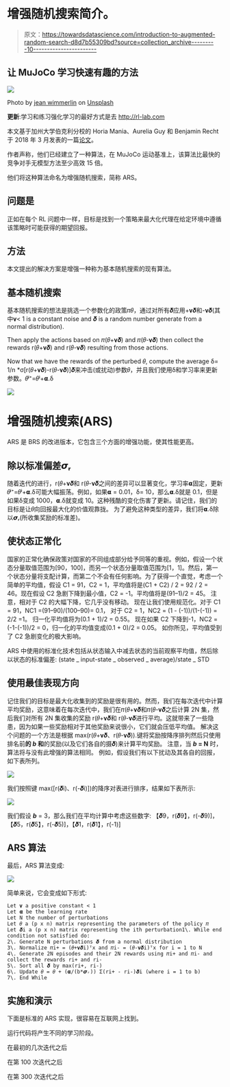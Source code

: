 # 增强随机搜索简介。

> 原文：<https://towardsdatascience.com/introduction-to-augmented-random-search-d8d7b55309bd?source=collection_archive---------10----------------------->

## 让 MuJoCo 学习快速有趣的方法

![](img/217b77d13479ac7b398d90291e0c5ad8.png)

Photo by [jean wimmerlin](https://unsplash.com/@jwimmerli?utm_source=medium&utm_medium=referral) on [Unsplash](https://unsplash.com?utm_source=medium&utm_medium=referral)

**更新**:学习和练习强化学习的最好方式是去 http://rl-lab.com

本文基于加州大学伯克利分校的 Horia Mania、Aurelia Guy 和 Benjamin Recht 于 2018 年 3 月发表的一篇[论文](https://arxiv.org/pdf/1803.07055.pdf)。

作者声称，他们已经建立了一种算法，在 MuJoCo 运动基准上，该算法比最快的竞争对手无模型方法至少高效 15 倍。

他们将这种算法命名为增强随机搜索，简称 ARS。

## 问题是

正如在每个 RL 问题中一样，目标是找到一个策略来最大化代理在给定环境中遵循该策略时可能获得的期望回报。

## 方法

本文提出的解决方案是增强一种称为基本随机搜索的现有算法。

## 基本随机搜索

基本随机搜索的想法是挑选一个参数化的政策𝜋𝜃，通过对所有𝜹应用+𝛎𝜹和-𝛎𝜹(其中𝛎< 1 is a constant noise and 𝜹 is a random number generate from a normal distribution).

Then apply the actions based on 𝜋(𝜃+𝛎𝜹) and 𝜋(𝜃-𝛎𝜹) then collect the rewards r(𝜃+𝛎𝜹) and r(𝜃-𝛎𝜹) resulting from those actions.

Now that we have the rewards of the perturbed 𝜃, compute the average
δ= 1/n *σ[r(𝜃+𝛎𝜹)-r(𝜃-𝛎𝜹)]𝜹来冲击(或扰动)参数𝜃，并且我们使用δ和学习率来更新参数。𝜃ʲ⁺=𝜃ʲ+𝝰.δ

![](img/bd49518497f364a1eec1521aa538bb11.png)

# 增强随机搜索(ARS)

ARS 是 BRS 的改进版本，它包含三个方面的增强功能，使其性能更高。

## 除以标准偏差𝞼ᵣ

随着迭代的进行，r(𝜃+𝛎𝜹和 r(𝜃-𝛎𝜹之间的差异可以显著变化，学习率𝝰固定，更新𝜃ʲ⁺=𝜃ʲ+𝝰.δ可能大幅振荡。例如，如果𝝰 = 0.01，δ= 10，那么𝝰.δ就是 0.1，但是如果δ变成 1000，𝝰.δ就变成 10。这种残酷的变化伤害了更新。请记住，我们的目标是让𝜃向回报最大化的价值观靠拢。
为了避免这种类型的差异，我们将𝝰.δ除以𝞼ᵣ(所收集奖励的标准差)。

## 使状态正常化

国家的正常化确保政策对国家的不同组成部分给予同等的重视。例如，假设一个状态分量取值范围为[90，100]，而另一个状态分量取值范围为[1，1]。然后，第一个状态分量将支配计算，而第二个不会有任何影响。为了获得一个直觉，考虑一个简单的平均值，假设 C1 = 91，C2 = 1，平均值将是(C1 + C2) / 2 = 92 / 2 = 46。现在假设 C2 急剧下降到最小值，C2 = -1。平均值将是(91–1)/2 = 45。
注意，相对于 C2 的大幅下降，它几乎没有移动。
现在让我们使用规范化。对于 C1 = 91，NC1 =(91–90)/(100–90)= 0.1，
对于 C2 = 1，NC2 = (1 - (-1))/(1-(-1)) = 2/2 =1。
归一化平均值将为(0.1 + 1)/2 = 0.55。
现在如果 C2 下降到-1，NC2 = (-1-(-1))/2 = 0，归一化的平均值变成(0.1 + 0)/2 = 0.05。
如你所见，平均值受到了 C2 急剧变化的极大影响。

ARS 中使用的标准化技术包括从状态输入中减去状态的当前观察平均值，然后除以状态的标准偏差:
(state _ input-state _ observed _ average)/state _ STD

## 使用最佳表现方向

记住我们的目标是最大化收集到的奖励是很有用的。然而，我们在每次迭代中计算平均奖励，这意味着在每次迭代中，我们在𝜋(𝜃+𝛎𝜹和𝜋(𝜃-𝛎𝜹之后计算 2N 集，然后我们对所有 2N 集收集的奖励 r(𝜃+𝛎𝜹和 r(𝜃-𝛎𝜹进行平均。这就带来了一些隐患，因为如果一些奖励相对于其他奖励来说很小，它们就会压低平均值。
解决这个问题的一个方法是根据 max(r(𝜃+𝛎𝜹、r(𝜃-𝛎𝜹)).键将奖励按降序排列然后只使用排名前**的 *b* 和**的奖励(以及它们各自的摄𝜹)来计算平均奖励。
注意，当 ***b* = N** 时，算法将与没有此增强的算法相同。
例如，假设我们有以下扰动及其各自的回报，如下表所列。

![](img/27e48f4b70ae1a09d165e84b92a106bb.png)

我们按照键 max([r(𝜹i)、r(-𝜹i)])的降序对表进行排序，结果如下表所示:

![](img/8832cb371ba4f518a6874fab4767ce0a.png)

我们假设 ***b*** = 3，那么我们在平均计算中考虑这些数字:
【𝜹9，r(𝜹9】，r(-𝜹9)]，【𝜹5，r(𝜹5】，r(-𝜹5)]，【𝜹1，r(𝜹1】，r(-1)]

## ARS 算法

最后，ARS 算法变成:

![](img/1b488e85a3cbc370ccad0de497a2c6be.png)

简单来说，它会变成如下形式:

```
Let 𝛎 a positive constant < 1
Let 𝝰 be the learning rate
Let N the number of perturbations
Let 𝜃 a (p x n) matrix representing the parameters of the policy 𝜋
Let 𝜹i a (p x n) matrix representing the ith perturbation1\. While end condition not satisfied do:
2\. Generate N perturbations 𝜹 from a normal distribution
3\. Normalize 𝜋i+ = (𝜃+𝛎𝜹i)ᵀx and 𝜋i- = (𝜃-𝛎𝜹i)ᵀx for i = 1 to N
4\. Generate 2N episodes and their 2N rewards using 𝜋i+ and 𝜋i- and collect the rewards ri+ and ri-
5\. Sort all 𝜹 by max(ri+, ri-)
6\. Update 𝜃 = 𝜃 + (𝝰/(b*𝞼ᵣ)) Σ(ri+ - ri-)𝜹i (where i = 1 to b)
7\. End While
```

## 实施和演示

下面是标准的 ARS 实现，很容易在互联网上找到。

运行代码将产生不同的学习阶段。

在最初的几次迭代之后

在第 100 次迭代之后

在第 300 次迭代之后